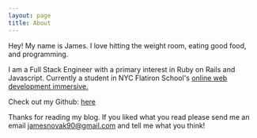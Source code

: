 ```yaml
---
layout: page
title: About
---
```


<p class="message">
  Hey! My name is James. I love hitting the weight room, eating good food, and programming.
</p>

I am a Full Stack Engineer with a primary interest in Ruby on Rails and Javascript. Currently a student in NYC Flatiron School's <a href="https://learn.co" target="_blank">online web development immersive.</a> 

Check out my Github: <a href="https://github.com/jamesnvk" target="_blank">here</a>

Thanks for reading my blog. If you liked what you read please send me an email jamesnovak90@gmail.com and tell me what you think!


